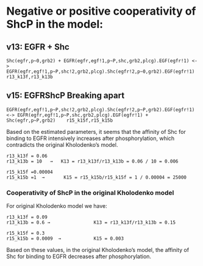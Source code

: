 # Negative or positive cooperativity of ShcP in the model:

## v13: EGFR + Shc
  ``` 
Shc(egfr,p~0,grb2) + EGFR(egfr,egf!1,p~P,shc,grb2,plcg).EGF(egfr!1) <-> EGFR(egfr,egf!1,p~P,shc!2,grb2,plcg).Shc(egfr!2,p~0,grb2).EGF(egfr!1)  r13_k13f,r13_k13b
```
## v15: EGFRShcP Breaking apart
```
EGFR(egfr,egf!1,p~P,shc!2,grb2,plcg).Shc(egfr!2,p~P,grb2).EGF(egfr!1) <-> EGFR(egfr,egf!1,p~P,shc,grb2,plcg).EGF(egfr!1) + Shc(egfr,p~P,grb2)    r15_k15f,r15_k15b
 ```

Based on the estimated parameters, it seems that the affinity of Shc for binding to EGFR intensively increases after phosphorylation, which contradicts the original Kholodenko’s model.
```
r13_k13f = 0.06
r13_k13b = 10   →   K13 = r13_k13f/r13_k13b = 0.06 / 10 = 0.006
```
```
r15_k15f =0.00004 
r15_k15b =1  →       K15 = r15_k15b/r15_k15f = 1 / 0.00004 = 25000 

```
### Cooperativity of ShcP in the original Kholodenko model
For original Kholodenko model we have:
```
r13_k13f = 0.09 
r13_k13b = 0.6 →                K13 = r13_k13f/r13_k13b = 0.15 
```
```
r15_k15f = 0.3 
r15_k15b = 0.0009  →            K15 = 0.003
``` 
Based on these values, in the original Kholodenko’s model, the affinity of Shc for binding to EGFR decreases after phosphorylation. 




